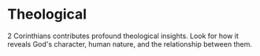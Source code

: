 # Theological

2 Corinthians contributes profound theological insights. Look for how it reveals God's character, human nature, and the relationship between them.

